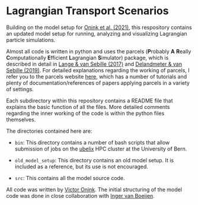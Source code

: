 # Lagrangian Transport Scenarios
Building on the model setup for [Onink et al. (2021)](https://doi.org/10.1088/1748-9326/abecbd),
this respository contains an updated model setup for running, analyzing and visualizing 
Lagrangian particle simulations. 

Almost all code is written in python and uses the parcels (**P**robably **A** 
**R**eally **C**omputationally **E**fficient **L**agrangian **S**imulator) package, which is 
described in detail in [Lange & van Sebille (2017)](https://doi.org/10.5194/gmd-10-4175-2017)
 and [Delandmeter & van Sebille (2019)](https://doi.org/10.5194/gmd-12-3571-2019). For 
detailed explanations regarding the working of parcels, I refer you to the parcels website
[here](http://oceanparcels.org/), which has a number of tutorials and plenty of
documentation/references of papers applying parcels in a variety of settings.

Each subdirectory within this repository contains a README file that explains the basic
function of all the files. More detailed comments regarding the inner working of the code
is within the python files themselves.

The directories contained here are:
- `bin`: This directory contains a number of bash scripts that allow submission of jobs on
the [ubelix](https://ubelix.unibe.ch/) HPC cluster at the University of Bern.
  
- `old_model_setup`: This directory contains an old model setup. It is included as a
reference, but its use is not encouraged.
  
- `src`: This contains all the model source code.

All code was written by [Victor Onink](https://github.com/VictorOnink). The initial structuring of 
the model code was done in close collaboration with 
[Inger van Boeijen](https://github.com/IngerMathilde).
